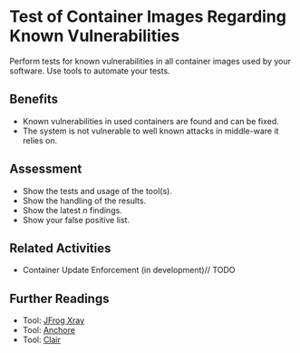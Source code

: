 # Test of Container Images Regarding Known Vulnerabilities

Perform tests for known vulnerabilities in all container images used by your software. Use tools to automate your tests.

## Benefits

- Known vulnerabilities in used containers are found and can be fixed.
- The system is not vulnerable to well known attacks in middle-ware it relies on.

## Assessment

- Show the tests and usage of the tool(s).
- Show the handling of the results.
- Show the latest *n* findings.
- Show your false positive list.

## Related Activities

 - Container Update Enforcement (in development)// TODO

## Further Readings
 - Tool: [JFrog Xray](https://jfrog.com/xray/)
 - Tool: <!-- markdown-link-check-disable -->[Anchore](https://anchore.com/)<!-- markdown-link-check-enable -->
 - Tool: [Clair](https://github.com/quay/clair/releases)

